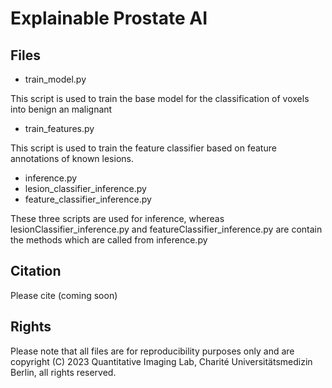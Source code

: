 # Explainable Prostate AI

## Files

- train_model.py

This script is used to train the base model for the classification of voxels into benign an malignant

- train_features.py

This script is used to train the feature classifier based on feature annotations of known lesions.

- inference.py
- lesion_classifier_inference.py
- feature_classifier_inference.py

These three scripts are used for inference, whereas lesionClassifier_inference.py and featureClassifier_inference.py are contain the methods which are called from inference.py

## Citation

Please cite (coming soon)

## Rights

Please note that all files are for reproducibility purposes only and are
copyright (C) 2023 Quantitative Imaging Lab, Charité Universitätsmedizin Berlin, all rights reserved.
